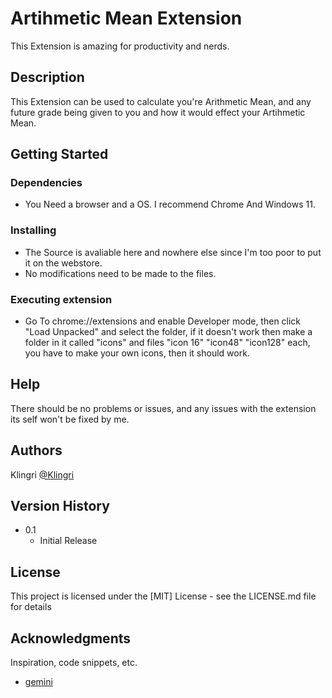# Artihmetic Mean Extension

This Extension is amazing for productivity and nerds.

## Description

This Extension can be used to calculate you're Arithmetic Mean, and any future grade being given to you and how it would effect your Artihmetic Mean.

## Getting Started

### Dependencies

* You Need a browser and a OS. I recommend Chrome And Windows 11.

### Installing

* The Source is avaliable here and nowhere else since I'm too poor to put it on the webstore.
* No modifications need to be made to the files.

### Executing extension

* Go To chrome://extensions and enable Developer mode, then click "Load Unpacked" and select the folder, if it doesn't work then make a folder in it called "icons" and files "icon 16" "icon48" "icon128" each, you have to make your own icons, then it should work.

## Help

There should be no problems or issues, and any issues with the extension its self won't be fixed by me.

## Authors

Klingri 
[@Klingri](https://github.com/Klingri)

## Version History

* 0.1
    * Initial Release

## License

This project is licensed under the [MIT] License - see the LICENSE.md file for details

## Acknowledgments

Inspiration, code snippets, etc.
* [gemini](https://gemini.google.com/)
